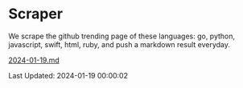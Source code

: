 # Scraper

We scrape the github trending page of these languages: go, python, javascript, swift, html, ruby, and push a markdown result everyday.

[2024-01-19.md](https://github.com/henson/Scraper/blob/master/2024-01-19.md)

Last Updated: 2024-01-19 00:00:02